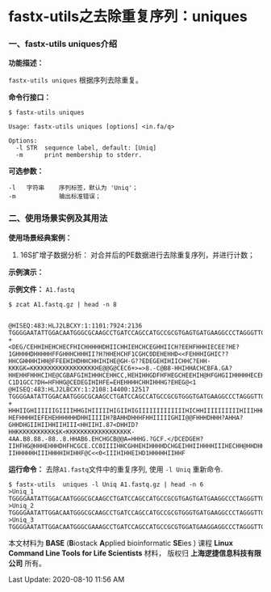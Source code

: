 # fastx-utils之去除重复序列：uniques

### 一、fastx-utils uniques介绍

**功能描述：**

`fastx-utils uniques` 根据序列去除重复。

**命令行接口：**

    $ fastx-utils uniques
    
    Usage: fastx-utils uniques [options] <in.fa/q>
    
    Options:
      -l STR  sequence label, default: [Uniq]
      -m      print membership to stderr.

**可选参数：**

    -l   字符串	序列标签，默认为 'Uniq'； 
    -m         	  输出标准错误；


### 二、使用场景实例及其用法

**使用场景经典案例：**

1.  16S扩增子数据分析： 对合并后的PE数据进行去除重复序列，并进行计数；

**示例演示：**

**示例文件：** `A1.fastq`

    $ zcat A1.fastq.gz | head -n 8


    @HISEQ:483:HLJ2LBCXY:1:1101:7924:2136
    TGGGGAATATTGGACAATGGGCGCAAGCCTGATCCAGCCATGCCGCGTGAGTGATGAAGGCCCTAGGGTTGTAAAGCCCTTTCGGCGGGGAAGATAATGACGGTACCCGCAGAAGAAGCCCCGGCTAACTTCGTGCCAGCAGCCGCGGTAATACGAAGGGGGCTAGCGTTGCTCGGAATTACTGGGCGTAAAGCGCACGTAGGCGGCTTTCTAAGTCGGGGGTGAACTCCTGGAGCTTAACTCCAGAACTGCCTTCGATACTGGAGAGCTCGAGTCCGGGAGAGGTGAGTGGAACTGCGAGTGTAGAGGTGAAACTCGTAGATATTCGCAAGAACACCAGTGGCGAAGGCGGCTCACTGGCCCGGTACTGACGCTGAGGTGCGAAAGCGTGGGGAGCAAACAGG
    +
    <DEG/CEHHIHEHCHECFHICHHHHHDHIICHHIEHCHCEGHHIICH?EEHFHHHIECEE?HE?1GHHHHDHHHHHFFGHHHCHHHII?H?HHEHCHF1CGHC0DEHEHHD<<FEHHHIGHIC??HHCGHHHHIHH@FFEEHIHDHHCHHIHIHE@GH-G??EDEGEHIHIICHHC?EHH-KKKGK=KKKKKKKKKKKKKKKKKKHE@@G@CEC6+>=>8.-C@B8-HHIHHACHCBFA.GA?HHEHHFHHHCIHE@CGBAFGIHIHHHCEHHCC,HEHIHHGDFHFHEGCHEEHIH@HFGHGIIHHHHHECEHGIIHEHHCEC/C/DGIHHGCC@HGD00C01GCHCCDE?C1D1GCC?DH=HFHHG@CEDEGIHIHFE=EHEHHHHCHHIHHHG?EHEG@<1
    @HISEQ:483:HLJ2LBCXY:1:2108:14400:12517
    TGGGGAATATTGGACAATGGGCGCAAGCCTGATCCAGCCATGCCGCGTGGGTGATGAAGGCCCTAGGGTTGTAAAGCCGTTTCGGCGGGGAAGATAATGACGGTACCCGCAGAAGAAGCCCCGGCTAACTTCGTGCCAGCAGCCGCGGTAATACGAAGGGGGCTAGCGTTGCTCGGAATTACGGGGCGTAAAGCGCACGTAGGCGACTCTTTAAGTCGGGGGTGAAATCCTGGAGCTCAAACCCAGAACTGCCTTCGATACTGGGGAGCTCGAGTTCGGGAGAGGTGAGTGGAACTGCGAGTGTAGCGGTGAAATTCGTAGATATTCGCAAGAACACCAGTGGCGAAGGCGGCTCACTGGCCCGATACTGACGCTGAGGTGCGAAAGCGTGGGCAGCAAACAGG
    +
    HHHIIGHIIIIIIGIIIIHHGIHIIIIIHIGIIHIGIIIIIIIIIIIIIHICHHIIIIIIIIIIHIIIHHHIIIIIHG/<D@GDHIIIHH?HEFHHHHIEFEHEHHHHHHDHHIIIIIH?BAHHDHHHFHHIIIIIGHII@@FHHHDHHH?AHHA?GHHDHGIIHIIHHIIHIII<HHIIHI.87<DHHID?HHKKKKKKKKKKK$K<KKKKKKKKKKKKKKKKKK-4AA.B8.88.-88..8.HHAB6.EHCHGCB@@A=HHHG.?GCF.</DCEDGEH?IIHFHG@HHHEHHHDHFHCGCE.CC0IIIIHHCGHHEHIHHHHDCHGEIHHIIHHHHIIIHECHH@HHDHH@F?IIHHHHHHIIIHHHHIHIHHF@C<<0<IIIHIHHEIHD1HHHHHIIHHF



**运行命令：** 去除`A1.fastq`文件中的重复序列, 使用 `-l Uniq` 重新命令.


    $ fastx-utils  uniques -l Uniq A1.fastq.gz | head -n 6
    >Uniq_1
    TGGGGAATATTGGACAATGGGCGCAAGCCTGATCCAGCCATGCCGCGTGAGTGATGAAGGCCCTAGGGTTGTAAAGCCCTTTCGGCGGGGAAGATAATGACGGTACCCGCAGAAGAAGCCCCGGCTAACTTCGTGCCAGCAGCCGCGGTAATACGAAGGGGGCTAGCGTTGCTCGGAATTACTGGGCGTAAAGCGCACGTAGGCGGCTTTCTAAGTCGGGGGTGAACTCCTGGAGCTTAACTCCAGAACTGCCTTCGATACTGGAGAGCTCGAGTCCGGGAGAGGTGAGTGGAACTGCGAGTGTAGAGGTGAAACTCGTAGATATTCGCAAGAACACCAGTGGCGAAGGCGGCTCACTGGCCCGGTACTGACGCTGAGGTGCGAAAGCGTGGGGAGCAAACAGG
    >Uniq_2
    TGGGGAATATTGGACAATGGGCGCAAGCCTGATCCAGCCATGCCGCGTGGGTGATGAAGGCCCTAGGGTTGTAAAGCCGTTTCGGCGGGGAAGATAATGACGGTACCCGCAGAAGAAGCCCCGGCTAACTTCGTGCCAGCAGCCGCGGTAATACGAAGGGGGCTAGCGTTGCTCGGAATTACGGGGCGTAAAGCGCACGTAGGCGACTCTTTAAGTCGGGGGTGAAATCCTGGAGCTCAAACCCAGAACTGCCTTCGATACTGGGGAGCTCGAGTTCGGGAGAGGTGAGTGGAACTGCGAGTGTAGCGGTGAAATTCGTAGATATTCGCAAGAACACCAGTGGCGAAGGCGGCTCACTGGCCCGATACTGACGCTGAGGTGCGAAAGCGTGGGCAGCAAACAGG
    >Uniq_3
    TGGGGAATATTGGACAATGGGCGAAAGCCTGATCCAGCCATGCCGCGTGGATGAAGGAGGCCCTAGGGTTGTAAAGTCCTTTCGATGGTGAAGATAATGACGGTAACCATACAAGAAGCCCCGGCTAATTTCGTGCCAGCAGCCGCGGTAATACGAAAGGGGCTAGCGTTGTTCGGAATTACTGGGCGTAAAGCGCACGTAGGCGGCCGTGTAAGTTGGGGGTGAGATCCCGGGGCTCAACCCCGGAACTGCCTCCAAAACTACATAGCTAGAGGATGTGAGAGGACAGTGGAATTCCGAGTGTAGAGGTGAAATTCGTAGATATTCGGAAGAACACCGGTGGCGAAGGCGACTGTCTGGCACATTTCTGACGCTGAGGTGCAAAAGCGTGGGGAGCAAACAGG


本文材料为 **BASE** (**B**iostack **A**pplied bioinformatic **SE**ies ) 课程 **Linux Command Line Tools for Life Scientists** 材料， 版权归 **上海逻捷信息科技有限公司** 所有。

Last Update: 2020-08-10 11:56 AM
